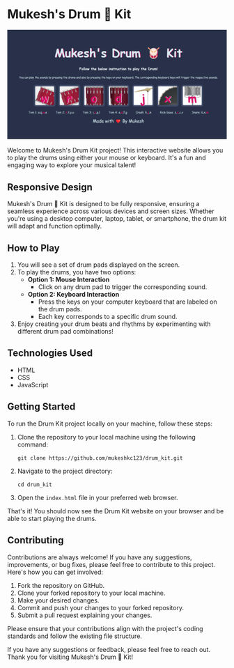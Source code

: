 # Mukesh's Drum 🥁 Kit

![Drum Kit](./drum-kit.png)

Welcome to Mukesh's Drum Kit project! This interactive website allows you to play the drums using either your mouse or keyboard. It's a fun and engaging way to explore your musical talent!

## Responsive Design

Mukesh's Drum 🥁 Kit is designed to be fully responsive, ensuring a seamless experience across various devices and screen sizes. Whether you're using a desktop computer, laptop, tablet, or smartphone, the drum kit will adapt and function optimally.

## How to Play

1. You will see a set of drum pads displayed on the screen.
2. To play the drums, you have two options:
   - **Option 1: Mouse Interaction**
     - Click on any drum pad to trigger the corresponding sound.
   - **Option 2: Keyboard Interaction**
     - Press the keys on your computer keyboard that are labeled on the drum pads.
     - Each key corresponds to a specific drum sound.
3. Enjoy creating your drum beats and rhythms by experimenting with different drum pad combinations!

## Technologies Used

- HTML
- CSS
- JavaScript

## Getting Started

To run the Drum Kit project locally on your machine, follow these steps:

1. Clone the repository to your local machine using the following command:
   ```
   git clone https://github.com/mukeshkc123/drum_kit.git
   ```
2. Navigate to the project directory:
   ```
   cd drum_kit
   ```
3. Open the `index.html` file in your preferred web browser.

That's it! You should now see the Drum Kit website on your browser and be able to start playing the drums.

## Contributing

Contributions are always welcome! If you have any suggestions, improvements, or bug fixes, please feel free to contribute to this project. Here's how you can get involved:

1. Fork the repository on GitHub.
2. Clone your forked repository to your local machine.
3. Make your desired changes.
4. Commit and push your changes to your forked repository.
5. Submit a pull request explaining your changes.

Please ensure that your contributions align with the project's coding standards and follow the existing file structure.

If you have any suggestions or feedback, please feel free to reach out. Thank you for visiting Mukesh's Drum 🥁 Kit!
